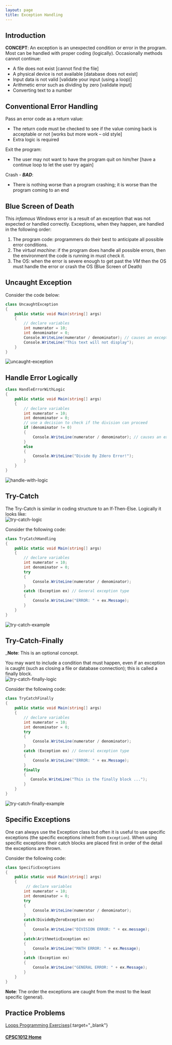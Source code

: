 ```yaml
---
layout: page
title: Exception Handling
---
```

## Introduction
**CONCEPT**: An exception is an unexpected condition or error in the program. Most can be handled with proper coding (logically). Occasionally methods cannot continue:
*  A file does not exist [cannot find the file]
*  A physical device is not available [database does not exist]
*  Input data is not valid [validate your input (using a loop)]
*  Arithmetic error such as dividing by zero [validate input]
*  Converting text to a number

## Conventional Error Handling
Pass an error code as a return value:
*  The return code must be checked to see if the value coming back is acceptable or not [works but more work – old style]
*  Extra logic is required

Exit the program:
*  The user may not want to have the program quit on him/her [have a continue loop to let the user try again]

Crash - ***BAD***:
*  There is nothing worse than a program crashing; it is worse than the program coming to an end

## Blue Screen of Death
This _infamous_ Windows error is a result of an exception that was not expected or handled correctly. Exceptions, when they happen, are handled in the following order:
1. The program code: programmers do their best to anticipate all possible error conditions.
2. The _virtual machine_: if the program does handle all possible errors, then the environment the code is running in must check it.
3. The OS: when the error is severe enough to get past the _VM_ then the OS must handle the error or crash the OS (Blue Screen of Death)

## Uncaught Exception
Consider the code below:

```csharp
class UncaughtException
{
    public static void Main(string[] args)
    {
        // declare variables
        int numerator = 10;
        int denominator = 0;
        Console.WriteLine(numerator / denominator); // causes an exception
        Console.WriteLine("This text will not display");
    }
}
```

![uncaught-exception](files/uncaught-exception.jpg)

## Handle Error Logically

```csharp
class HandleErrorWithLogic
{
    public static void Main(string[] args)
    {
        // declare variables
        int numerator = 10;
        int denominator = 0;
        // use a decision to check if the division can proceed
        if (denominator != 0)
        {
            Console.WriteLine(numerator / denominator); // causes an exception
        }
        else
        {
            Console.WriteLine("Divide By Zdero Error!");
        }
    }
}
```

![handle-with-logic](files/handle-with-logic.jpg)

## Try-Catch
The Try-Catch is similar in coding structure to an If-Then-Else. Logically it looks like:<br>
![try-catch-logic](files/try-catch-logic.jpg)

Consider the following code:

```csharp
class TryCatchHandling
{
    public static void Main(string[] args)
    {
        // declare variables
        int numerator = 10;
        int denominator = 0;
        try
        {
            Console.WriteLine(numerator / denominator);
        }
        catch (Exception ex) // General exception type
        {
            Console.WriteLine("ERROR: " + ex.Message);
        }
    }
}
```

![try-catch-example](files/try-catch-example.jpg)

## Try-Catch-Finally
_**Note**: This is an optional concept.

You may want to include a condition that must happen, even if an exception is caught (such as closing a file or database connection); this is called a finally block.<br>
![try-catch-finally-logic](files/try-catch-finally-logic.jpg)

Consider the following code:

```csharp
class TryCatchFinally
{
    public static void Main(string[] args)
    {
        // declare variables
        int numerator = 10;
        int denominator = 0;
        try
        {
            Console.WriteLine(numerator / denominator);
        }
        catch (Exception ex) // General exception type
        {
            Console.WriteLine("ERROR: " + ex.Message);
        }
        finally
        {
           Console.WriteLine("This is the finally block ...");
        }
    }
}
```

![try-catch-finally-example](files/try-catch-finally-example.jpg)


## Specific Exceptions
One can always use the Exception class but often it is useful to use specific exceptions (the specific exceptions inherit from `Exception`). When using specific exceptions their catch blocks are placed first in order of the detail the exceptions are thrown.

Consider the following code:

```csharp
class SpecificExceptions
{
    public static void Main(string[] args)
    {
         // declare variables
        int numerator = 10;
        int denominator = 0;
        try
        {
            Console.WriteLine(numerator / denominator);
        }
        catch(DivideByZeroException ex)
        {
            Console.WriteLine("DIVISION ERROR: " + ex.message);
        }
        catch(ArithmeticException ex)
        {
            Console.WriteLine("MATH ERROR: " + ex.Message);
        }
        catch (Exception ex)
        {
            Console.WriteLine("GENERAL ERROR: " + ex.Message);
        }
    }
}
```

**Note**: The order the exceptions are caught from the most to the least specific (general).

## Practice Problems
[Loops Programming Exercises](files/loops-programming-exercises.pdf){:target="_blank"}

#### [CPSC1012 Home](../)